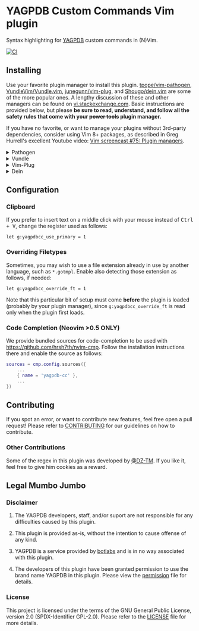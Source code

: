 # YAGPDB Custom Commands Vim plugin

Syntax highlighting for [YAGPDB](https://yagpdb.xyz) custom commands in (N)Vim.

[![CI](https://github.com/l-zeuch/yagpdb.vim/actions/workflows/ci.yml/badge.svg)](https://github.com/l-zeuch/yagpdb.vim/actions/workflows/ci.yml)

## Installing

Use your favorite plugin manager to install this plugin. [tpope/vim-pathogen](https://github.com/tpope/vim-pathogen),
[VundleVim/Vundle.vim](https://github.com/VundleVim/Vundle.vim), [junegunn/vim-plug](https://github.com/junegunn/vim-plug),
and [Shougo/dein.vim](https://github.com/Shougo/dein.vim) are some of the more popular ones.
A lengthy discussion of these and other managers can be found on
[vi.stackexchange.com](https://vi.stackexchange.com/questions/388/what-is-the-difference-between-the-vim-plugin-managers).
Basic instructions are provided below, but please **be sure to read, understand, and follow all the safety rules that
come with your ~~power tools~~ plugin manager.**

If you have no favorite, or want to manage your plugins without 3rd-party dependencies, consider using Vim 8+ packages,
as described in Greg Hurrell's excellent Youtube video:
[Vim screencast #75: Plugin managers](https://www.youtube.com/watch?v=X2_R3uxDN6g).

<details>
<summary>Pathogen</summary>
Pathogen is more of a runtime path manager than a plugin manager. You must clone the plugins' repositories yourself to
a specific location, and Pathogen makes sure they are available in Vim.

1. In the terminal,
    ```bash
    git clone https://github.com/l-zeuch/yagpdb.vim.git ~/.vim/bundle/yagpdb.vim
    ```
1. In your `vimrc`,
    ```vim
    call pathogen#infect()
    syntax on
    filetype plugin indent on
    ```
</details>

<details>
  <summary>Vundle</summary>

1. Install Vundle, according to its instructions.
1. Add the following text to your `vimrc`.
    ```vim
    call vundle#begin()
      Plugin 'l-zeuch/yagpdb.vim'
    call vundle#end()
    ```
1. Restart Vim, and run the `:PluginInstall` statement to install your plugins.
</details>

<details>
  <summary>Vim-Plug</summary>

1. Install Vim-Plug, according to its instructions.
1. Add the following text to your `vimrc`.
```vim
call plug#begin()
  Plug 'l-zeuch/yagpdb.vim'
call plug#end()
```
1. Restart Vim, and run the `:PlugInstall` statement to install your plugins.
</details>

<details>
  <summary>Dein</summary>

1. Install Dein, according to its instructions.
1. Add the following text to your `vimrc`.
    ```vim
    call dein#begin()
      call dein#add('l-zeuch/yagpdb.vim')
    call dein#end()
    ```
1. Restart Vim, and run the `:call dein#install()` statement to install your plugins.
</details>

## Configuration

### Clipboard

If you prefer to insert text on a middle click with your mouse instead of <kbd>Ctrl + V</kbd>, change the register
used as follows:

```vim
let g:yagpdbcc_use_primary = 1
```

### Overriding Filetypes

Sometimes, you may wish to use a file extension already in use by another language, such as `*.gotmpl`. Enable also
detecting those extension as follows, if needed:

```vim
let g:yagpdbcc_override_ft = 1
```

Note that this particular bit of setup must come **before** the plugin is loaded (probably by your plugin manager),
since `g:yagpdbcc_override_ft` is read only when the plugin first loads.

### Code Completion (Neovim >0.5 ONLY)

We provide bundled sources for code-completion to be used with https://github.com/hrsh7th/nvim-cmp.
Follow the installation instructions there and enable the source as follows:

```lua
sources = cmp.config.sources({
    ...
    { name = 'yagpdb-cc' },
    ...
})
```

## Contributing

If you spot an error, or want to contribute new features, feel free open a pull request!
Please refer to [CONTRIBUTING](CONTRIBUTING.md) for our guidelines on how to contribute.

### Other Contributions

Some of the regex in this plugin was developed by [@DZ-TM](https://github.com/DZ-TM).
If you like it, feel free to give him cookies as a reward.

## Legal Mumbo Jumbo

### Disclaimer

1) The YAGPDB developers, staff, and/or suport are not responsible for any difficulties caused by this plugin.

2) This plugin is provided as-is, without the intention to cause offense of any kind.

3) YAGPDB is a service provided by [botlabs](https://botlabs.gg) and is in no way associated with this plugin.

4) The developers of this plugin have been granted permission to use the brand name YAGPDB in this plugin.
Please view the [permission](permission.md) file for details.

### License

This project is licensed under the terms of the GNU General Public License, version 2.0 (SPDX-Identifier GPL-2.0).
Please refer to the [LICENSE](LICENSE.md) file for more details.
